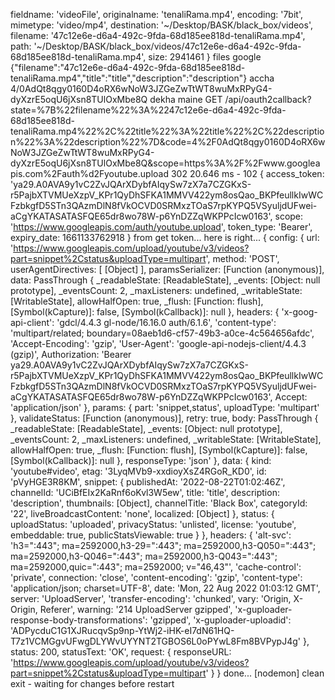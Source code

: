 fieldname: 'videoFile',
originalname: 'tenaliRama.mp4',
encoding: '7bit',
mimetype: 'video/mp4',
destination: '~/Desktop/BASK/black_box/videos',
filename: '47c12e6e-d6a4-492c-9fda-68d185ee818d-tenaliRama.mp4',
path: '~/Desktop/BASK/black_box/videos/47c12e6e-d6a4-492c-9fda-68d185ee818d-tenaliRama.mp4',
size: 2941461
} files
google
{"filename":"47c12e6e-d6a4-492c-9fda-68d185ee818d-tenaliRama.mp4","title":"title","description":"description"} accha
4/0AdQt8qgy0160D4oRX6wNoW3JZGeZwTtWT8wuMxRPyG4-dyXzrE5oqU6jXsn8TUlOxMbe8Q dekha maine
GET /api/oauth2callback?state=%7B%22filename%22%3A%2247c12e6e-d6a4-492c-9fda-68d185ee818d-tenaliRama.mp4%22%2C%22title%22%3A%22title%22%2C%22description%22%3A%22description%22%7D&code=4%2F0AdQt8qgy0160D4oRX6wNoW3JZGeZwTtWT8wuMxRPyG4-dyXzrE5oqU6jXsn8TUlOxMbe8Q&scope=https%3A%2F%2Fwww.googleapis.com%2Fauth%d2Fyoutube.upload 302 20.646 ms - 102
{
access_token: 'ya29.A0AVA9y1vC2ZvJQArXDybfAIqySw7zX7a7CZGKxS-r5PajbXTVMUeXzpV_KPr1QyDhSFKA1MMVV422ym8osQao_BKPfeullkIwWCFzbkgfD5STn3QAzmDlN8fVkOCVD0SRMxzTOaS7rpKYPQ5VSyuljdUFwei-aCgYKATASATASFQE65dr8wo78W-p6YnDZZqWKPPcIcw0163',
scope: 'https://www.googleapis.com/auth/youtube.upload',
token_type: 'Bearer',
expiry_date: 1661133762918
} from get token...
here is right...
{
config: {
url: 'https://www.googleapis.com/upload/youtube/v3/videos?part=snippet%2Cstatus&uploadType=multipart',
method: 'POST',
userAgentDirectives: [ [Object] ],
paramsSerializer: [Function (anonymous)],
data: PassThrough {
\_readableState: [ReadableState],
\_events: [Object: null prototype],
\_eventsCount: 2,
\_maxListeners: undefined,
\_writableState: [WritableState],
allowHalfOpen: true,
\_flush: [Function: flush],
[Symbol(kCapture)]: false,
[Symbol(kCallback)]: null
},
headers: {
'x-goog-api-client': 'gdcl/4.4.3 gl-node/16.16.0 auth/6.1.6',
'content-type': 'multipart/related; boundary=08aeb1d6-cf57-49b3-a0ce-4c564656afdc',
'Accept-Encoding': 'gzip',
'User-Agent': 'google-api-nodejs-client/4.4.3 (gzip)',
Authorization: 'Bearer ya29.A0AVA9y1vC2ZvJQArXDybfAIqySw7zX7a7CZGKxS-r5PajbXTVMUeXzpV_KPr1QyDhSFKA1MMVV422ym8osQao_BKPfeullkIwWCFzbkgfD5STn3QAzmDlN8fVkOCVD0SRMxzTOaS7rpKYPQ5VSyuljdUFwei-aCgYKATASATASFQE65dr8wo78W-p6YnDZZqWKPPcIcw0163',
Accept: 'application/json'
},
params: { part: 'snippet,status', uploadType: 'multipart' },
validateStatus: [Function (anonymous)],
retry: true,
body: PassThrough {
\_readableState: [ReadableState],
\_events: [Object: null prototype],
\_eventsCount: 2,
\_maxListeners: undefined,
\_writableState: [WritableState],
allowHalfOpen: true,
\_flush: [Function: flush],
[Symbol(kCapture)]: false,
[Symbol(kCallback)]: null
},
responseType: 'json'
},
data: {
kind: 'youtube#video',
etag: '3LyqMVb9-xxdioyXsZ4RGoR_KD0',
id: 'pVyHGE3R8KM',
snippet: {
publishedAt: '2022-08-22T01:02:46Z',
channelId: 'UCiBfEIx2KaRnf6oKvl3W5ew',
title: 'title',
description: 'description',
thumbnails: [Object],
channelTitle: 'Black Box',
categoryId: '22',
liveBroadcastContent: 'none',
localized: [Object]
},
status: {
uploadStatus: 'uploaded',
privacyStatus: 'unlisted',
license: 'youtube',
embeddable: true,
publicStatsViewable: true
}
},
headers: {
'alt-svc': 'h3=":443"; ma=2592000,h3-29=":443"; ma=2592000,h3-Q050=":443"; ma=2592000,h3-Q046=":443"; ma=2592000,h3-Q043=":443"; ma=2592000,quic=":443"; ma=2592000; v="46,43"',
'cache-control': 'private',
connection: 'close',
'content-encoding': 'gzip',
'content-type': 'application/json; charset=UTF-8',
date: 'Mon, 22 Aug 2022 01:03:12 GMT',
server: 'UploadServer',
'transfer-encoding': 'chunked',
vary: 'Origin, X-Origin, Referer',
warning: '214 UploadServer gzipped',
'x-guploader-response-body-transformations': 'gzipped',
'x-guploader-uploadid': 'ADPycduC1G1XJRucqvSp9np-YtWj2-iHK-eI7dN61HQ-T7z1VCMGgvUFwgDLYWvUYYNT2TGBOS6L0oPYwL8Fm8BVPypJ4g'
},
status: 200,
statusText: 'OK',
request: {
responseURL: 'https://www.googleapis.com/upload/youtube/v3/videos?part=snippet%2Cstatus&uploadType=multipart'
}
} done...
[nodemon] clean exit - waiting for changes before restart
